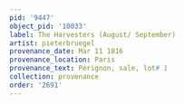 ```yaml
---
pid: '9447'
object_pid: '10033'
label: The Harvesters (August/ September)
artist: pieterbruegel
provenance_date: Mar 11 1816
provenance_location: Paris
provenance_text: Pérignon, sale, lot# 1
collection: provenance
order: '2691'
---
```

